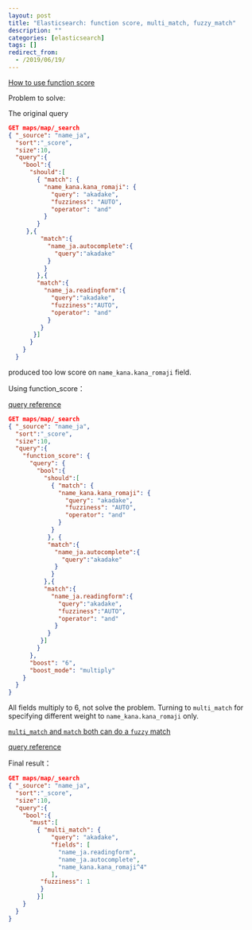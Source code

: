 ```yaml
---
layout: post
title: "Elasticsearch: function score, multi_match, fuzzy_match"
description: ""
categories: [elasticsearch]
tags: []
redirect_from:
  - /2019/06/19/
---
```


[How to use function score](https://qiita.com/yosu/items/b2d837ebe95049e9556e)

Problem to solve:

The original query
~~~json
GET maps/map/_search
{ "_source": "name_ja",
  "sort":"_score",
  "size":10,
  "query":{
    "bool":{
      "should":[
        { "match": {
          "name_kana.kana_romaji": {
            "query": "akadake",
            "fuzziness": "AUTO",
            "operator": "and"
          }
        }
     },{
         "match":{
           "name_ja.autocomplete":{
             "query":"akadake"
           }
          }
        },{
        "match":{
          "name_ja.readingform":{
            "query":"akadake",
            "fuzziness":"AUTO",
            "operator": "and"
           }
         }
       }]
      }
    }
  }
~~~
produced too low score on `name_kana.kana_romaji` field.

Using function_score：

[query reference](https://stackoverflow.com/questions/22830492/mixing-bool-and-multi-match-function-score-query)

~~~json
GET maps/map/_search
{ "_source": "name_ja",
  "sort":"_score",
  "size":10,
  "query":{
    "function_score": {
      "query": {
        "bool":{
          "should":[
            { "match": {
              "name_kana.kana_romaji": {
                "query": "akadake",
                "fuzziness": "AUTO",
                "operator": "and"
              }
            }
           }, {
           "match":{
             "name_ja.autocomplete":{
               "query":"akadake"
             }
            }
          },{
          "match":{
            "name_ja.readingform":{
              "query":"akadake",
              "fuzziness":"AUTO",
              "operator": "and"
             }
           }
         }]
        }
      },
      "boost": "6",
      "boost_mode": "multiply"
    }
  }
}
~~~
All fields multiply to 6, not solve the problem.
Turning to `multi_match` for specifying different weight to `name_kana.kana_romaji` only.

[`multi_match` and `match` both can do a `fuzzy` match](https://www.elastic.co/guide/en/elasticsearch/guide/current/fuzzy-match-query.html)

[query reference](https://stackoverflow.com/questions/49719337/function-score-with-multi-match-query)

Final result：
~~~json
GET maps/map/_search
{ "_source": "name_ja",
  "sort":"_score",
  "size":10,
  "query":{
    "bool":{
      "must":[
        { "multi_match": {
            "query": "akadake",
            "fields": [
              "name_ja.readingform",
              "name_ja.autocomplete",
              "name_kana.kana_romaji^4"
            ],
         "fuzziness": 1
         }
        }]
    }
  }
}
~~~

